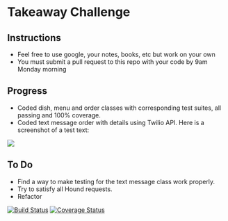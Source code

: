 Takeaway Challenge
==================

Instructions
-------
* Feel free to use google, your notes, books, etc but work on your own
* You must submit a pull request to this repo with your code by 9am Monday morning

Progress
-----
* Coded dish, menu and order classes with corresponding test suites, all passing and 100% coverage.
* Coded text message order with details using Twilio API. Here is a screenshot of a test text:

![](http://i.imgur.com/jS1B2dE.png)

To Do
-----
* Find a way to make testing for the text message class work properly.
* Try to satisfy all Hound requests.
* Refactor

[![Build Status](https://travis-ci.org/makersacademy/takeaway-challenge.svg?branch=master)](https://travis-ci.org/makersacademy/takeaway-challenge)
[![Coverage Status](https://coveralls.io/repos/makersacademy/takeaway-challenge/badge.png)](https://coveralls.io/r/makersacademy/takeaway-challenge)
